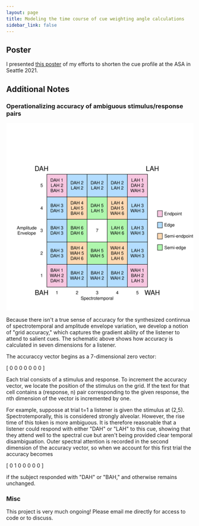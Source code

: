 ```yaml
---
layout: page
title: Modeling the time course of cue weighting angle calculations
sidebar_link: false
---
```


## Poster

I presented [this poster](docs/ASA_cue_profile.pdf) of my efforts to shorten the cue profile at the ASA in Seattle 2021.

## Additional Notes

### Operationalizing accuracy of ambiguous stimulus/response pairs

![grid of stimuli and responses](imgs/grid_accuracy_cue_profile.svg)

Because there isn't a true sense of accuracy for the synthesized continnua of spectrotemporal and amplitude envelope variation, we develop a notion of "grid accuracy," which captures the gradient ability of the listener to attend to salient cues.  The schematic above shows how accuracy is calculated in seven dimensions for a listener.

The accuraccy vector begins as a 7-dimensional zero vector:
 
[ 0 0 0 0 0 0 0 ]

Each trial consists of a stimulus and response.  To increment the accuracy vector, we locate the position of the stimulus on the grid.  If the text for that cell contains a (response, n) pair corresponding to the given response, the nth dimension of the vector is incremented by one.

For example, supposse at trial t=1 a listener is given the stimulus at (2,5).  Spectrotemporally, this is considered strongly alveolar.  However, the rise time of this token is more ambiguous.  It is therefore reasonable that a listener could respond with either "DAH" or "LAH" to this cue, showing that they attend well to the spectral cue but aren't being provided clear temporal disambiguation.  Outer spectral attention is recorded in the second dimension of the accuracy vector, so when we account for this first trial the accuracy becomes 

[ 0 1 0 0 0 0 0 ] 

if the subject responded with "DAH" or "BAH," and otherwise remains unchanged.

### Misc

This project is very much ongoing!  Please email me directly for access to code or to discuss.
